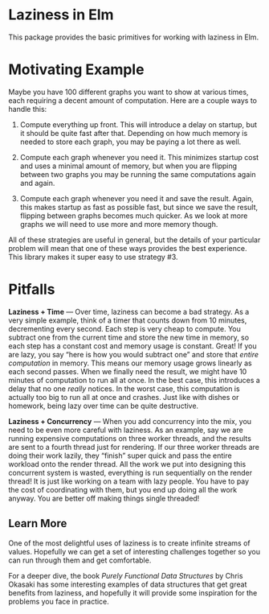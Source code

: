 # Laziness in Elm

This package provides the basic primitives for working with laziness in Elm.


# Motivating Example

Maybe you have 100 different graphs you want to show at various times, each
requiring a decent amount of computation. Here are a couple ways to handle
this:

 1. Compute everything up front. This will introduce a delay on startup, but
    it should be quite fast after that. Depending on how much memory is needed
    to store each graph, you may be paying a lot there as well.

 2. Compute each graph whenever you need it. This minimizes startup cost and
    uses a minimal amount of memory, but when you are flipping between two
    graphs you may be running the same computations again and again.

 3. Compute each graph whenever you need it and save the result. Again, this
    makes startup as fast as possible fast, but since we save the result,
    flipping between graphs becomes much quicker. As we look at more graphs
    we will need to use more and more memory though.

All of these strategies are useful in general, but the details of your
particular problem will mean that one of these ways provides the best
experience. This library makes it super easy to use strategy #3.


# Pitfalls

**Laziness + Time** &mdash;
Over time, laziness can become a bad strategy. As a very simple example, think
of a timer that counts down from 10 minutes, decrementing every second. Each
step is very cheap to compute. You subtract one from the current time and store
the new time in memory, so each step has a constant cost and memory usage is
constant. Great! If you are lazy, you say &ldquo;here is how you would subtract
one&rdquo; and store that *entire computation* in memory. This means our memory
usage grows linearly as each second passes. When we finally need the result, we
might have 10 minutes of computation to run all at once. In the best case, this
introduces a delay that no one *really* notices. In the worst case, this
computation is actually too big to run all at once and crashes. Just like with
dishes or homework, being lazy over time can be quite destructive.

**Laziness + Concurrency** &mdash;
When you add concurrency into the mix, you need to be even more careful with
laziness. As an example, say we are running expensive computations on three
worker threads, and the results are sent to a fourth thread just for rendering.
If our three worker threads are doing their work lazily, they
&ldquo;finish&rdquo; super quick and pass the entire workload onto the render
thread. All the work we put into designing this concurrent system is wasted,
everything is run sequentially on the render thread! It is just like working on
a team with lazy people. You have to pay the cost of coordinating with them,
but you end up doing all the work anyway. You are better off making things
single threaded!


## Learn More

One of the most delightful uses of laziness is to create infinite streams of
values. Hopefully we can get a set of interesting challenges together so
you can run through them and get comfortable.

For a deeper dive, the book *Purely Functional Data Structures* by Chris
Okasaki has some interesting examples of data structures that get great
benefits from laziness, and hopefully it will provide some inspiration for the
problems you face in practice.


